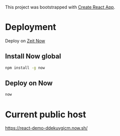 This project was bootstrapped with [Create React App](https://github.com/facebookincubator/create-react-app).

# Deployment

Deploy on [Zeit Now](https://zeit.co/now)

## Install Now global

```bash
npm install -g now
```

## Deploy on Now

```bash
now
```

# Current public host

<https://react-demo-ddekuvgicm.now.sh/>
